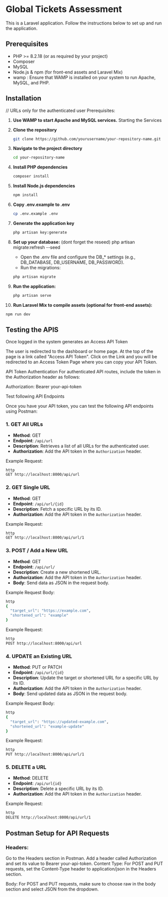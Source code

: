 # Global Tickets Assessment

This is a Laravel application. Follow the instructions below to set up and run the application.

## Prerequisites
- PHP >= 8.2.18 (or as required by your project)
- Composer
- MySQL 
- Node.js & npm (for front-end assets and Laravel Mix)
- wamp : Ensure that WAMP is installed on your system to run Apache, MySQL, and PHP.
## Installation

//  URLs only for the authenticated user
Prerequisites:




1. **Use WAMP to start Apache and MySQL services.**
   Starting the Services

2. **Clone the repository**
   ```bash
   git clone https://github.com/yourusername/your-repository-name.git

3. **Navigate to the project directory**
   ```bash 
   cd your-repository-name

4. **Install PHP dependencies**
   ```bash 
   composer install   

5. **Install Node.js dependencies**
   ```bash 
   npm install

6. **Copy .env.example to .env**
   ```bash 
   cp .env.example .env

7. **Generate the application key**
   ```bash 
   php artisan key:generate

8. **Set up your database:** (dont forget the reseed) php artisan migrate:refresh --seed
   
   - Open the .env file and configure the DB_* settings (e.g., DB_DATABASE, DB_USERNAME, DB_PASSWORD).
   - Run the migrations:
   ```bash
   php artisan migrate 

9. **Run the application:**
   ```bash 
   php artisan serve

10. **Run Laravel Mix to compile assets (optional for front-end assets):**
   ```bash 
   npm run dev
   ```
   
## Testing the APIS

Once logged in the system generates an Access API Token 

The user is redirected to the dashboard or home page. At the top of the page is a link  called "Access API Token".
Click on the Link and you will be redirected to an Access Token Page where you can copy your API Token.

API Token Authentication
For authenticated API routes, include the token in the Authorization header as follows:

Authorization: Bearer your-api-token

Test following API Endpoints  

Once you have your API token, you can test the following API endpoints using Postman:


### 1. GET All URLs

- **Method**: GET  
- **Endpoint**: `/api/url`  
- **Description**: Retrieves a list of all URLs for the authenticated user.  
- **Authorization**: Add the API token in the `Authorization` header.

Example Request:
```bash 
http
GET http://localhost:8000/api/url
```
### 2. GET Single URL

- **Method**: GET  
- **Endpoint**: `/api/url/{id}`  
- **Description**: Fetch a specific URL by its ID. 
- **Authorization**: Add the API token in the `Authorization` header.

Example Request:
```bash 
http
GET http://localhost:8000/api/url/1
```
### 3. POST / Add a New URL

- **Method**: GET  
- **Endpoint**: `/api/url/`  
- **Description**: Create a new shortened URL. 
- **Authorization**: Add the API token in the `Authorization` header.
- **Body**: Send data as JSON in the request body.

Example Request Body:
```bash 
http
{
  "target_url": "https://example.com",
  "shortened_url": "example"
}
```

Example Request:
```bash 
http
POST http://localhost:8000/api/url
```
### 4. UPDATE an Existing URL

- **Method**: PUT or PATCH 
- **Endpoint**: `/api/url/{id}`  
- **Description**: Update the target or shortened URL for a specific URL by its ID.
- **Authorization**: Add the API token in the `Authorization` header.
- **Body**: Send updated data as JSON in the request body.

Example Request Body:
```bash 
http
{
  "target_url": "https://updated-example.com",
  "shortened_url": "example-update"
}
```
Example Request:
```bash 
http
PUT http://localhost:8000/api/url/1
```
### 5. DELETE a URL

- **Method**: DELETE  
- **Endpoint**: `/api/url{id}`  
- **Description**: Delete a specific URL by its ID. 
- **Authorization**: Add the API token in the `Authorization` header.

Example Request:
```bash 
http
DELETE http://localhost:8000/api/url/1
```
## Postman Setup for API Requests
### Headers:

Go to the Headers section in Postman.
Add a header called Authorization and set its value to Bearer your-api-token.
Content Type:
For POST and PUT requests, set the Content-Type header to application/json in the Headers section.

Body:
For POST and PUT requests, make sure to choose raw in the body section and select JSON from the dropdown.